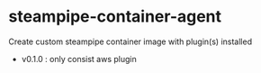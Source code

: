 # steampipe-container-agent

Create custom steampipe container image with plugin(s) installed

- v0.1.0 : only consist aws plugin
